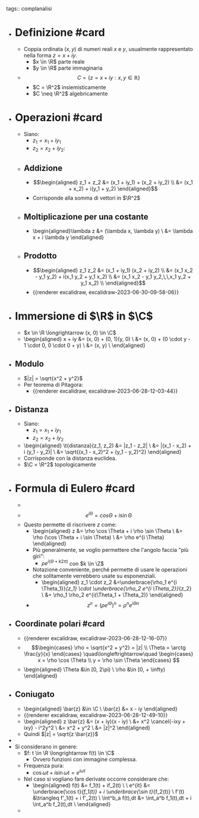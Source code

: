 tags:: complanalisi

- # Definizione #card
	- Coppia ordinata $(x, y)$ di numeri reali $x$ e $y$, usualmente rappresentato nella forma $z = x + iy$.
		- $x \in \R$ parte reale
		- $y \in \R$ parte immaginaria
	- $$C = \{z = x + iy : x, y \in \mathbb{R}\}$$
		- $C = \R^2$ insiemisticamente
		- $C \neq \R^2$ algebricamente
- # Operazioni #card
	- Siano:
		- $z_1 = x_1 + iy_1$
		- $z_2 = x_2 + iy_2$:
	- ## Addizione
		- $$\begin{aligned}
		  z_1 + z_2 &= (x_1 + iy_1) + (x_2 + iy_2) \\
		  &= (x_1 + x_2) + i(y_1 + y_2)
		  \end{aligned}$$
		- Corrisponde alla somma di vettori in $\R^2$
	- ## Moltiplicazione per una costante
		- \begin{aligned}\lambda z &= (\lambda x, \lambda y) \\
		  &= \lambda x + i \lambda y
		  \end{aligned}
	- ## Prodotto
		- $$\begin{aligned}
		  z_1 z_2 &= (x_1 + iy_1) (x_2 + iy_2) \\
		  &= (x_1 x_2 - y_1 y_2) + i(x_1 y_2 + y_1 x_2) \\
		  &= (x_1 x_2 - y_1 y_2,\,\,x_1 y_2 + y_1 x_2) \\
		  \end{aligned}$$
		- {{renderer excalidraw, excalidraw-2023-06-30-09-58-06}}
- # Immersione di $\R$ in $\C$
	- $x \in \R \longrightarrow (x, 0) \in \C$
	- \begin{aligned}
	  x + iy &= (x, 0) + (0, 1)(y, 0) \\
	  &= (x, 0) + (0 \cdot y - 1 \cdot 0, 0 \cdot 0 + y) \\
	  &= (x, y) \\
	  \end{aligned}
- ## Modulo
	- $|z| = \sqrt{x^2 + y^2}$
	- Per teorema di Pitagora:
		- {{renderer excalidraw, excalidraw-2023-06-28-12-03-44}}
- ## Distanza
	- Siano:
		- $z_1 = x_1 + iy_1$
		- $z_2 = x_2 + iy_2$
	- \begin{aligned}
	  \t{distanza}(z_1, z_2) &= |z_1 - z_2| \\
	  &= |(x_1 - x_2) + i (y_1 - y_2)| \\
	  &= \sqrt{(x_1 - x_2)^2 + (y_1 - y_2)^2}
	  \end{aligned}
	- Corrisponde con la distanza euclidea.
	- $\C = \R^2$ topologicamente
- # Formula di Eulero #card
	-
	- $$e ^{i \Theta}  = cos \Theta + i \sin \Theta $$
	- Questo permette di riscrivere $z$ come:
		- \begin{aligned}
		  z &= \rho \cos \Theta + i \rho \sin \Theta \\
		  &= \rho (\cos \Theta + i \sin \Theta) \\
		  &= \rho e^{i \Theta}
		  \end{aligned}
		- Più generalmente, se voglio permettere che l'angolo faccia "più giri":
			- $\rho e^{i(\Theta + k2 \pi)}$ con $k \in \Z$
		- Notazione conveniente, perché permette di usare le operazioni che solitamente verrebbero usate su esponenziali.
			- \begin{aligned}
			  z_1 \cdot z_2 &=\underbrace{\rho_1 e^{i \Theta_1}}_{z_1}  \cdot \underbrace{\rho_2 e^{i \Theta_2}}_{z_2} \\
			  &= \rho_1 \rho_2 e^{i(\Theta_1 + \Theta_2)}
			  \end{aligned}
		- $$z^n = (\rho e^{i\Theta})^n = \rho^n e^{i\Theta n}$$
- ## Coordinate polari #card
	- {{renderer excalidraw, excalidraw-2023-06-28-12-16-07}}
	- $$\begin{cases}
	  \rho = \sqrt{x^2 + y^2} = |z| \\
	  \Theta = \arctg \frac{y}{x}
	  \end{cases}
	  \quad\longleftrightarrow\quad
	  \begin{cases}
	  x = \rho \cos \Theta \\
	  y = \rho \sin \Theta
	  \end{cases}
	  $$
	- \begin{aligned}
	  \Theta &\in [0, 2\pi) \\
	  \rho &\in [0, + \infty)
	  \end{aligned}
- ## Coniugato
	- \begin{aligned}
	  \bar{z} &\in \C \\
	  \bar{z} &= x - iy
	  \end{aligned}
	- {{renderer excalidraw, excalidraw-2023-06-28-12-49-10}}
	- \begin{aligned}
	  z \bar{z} &= (x + iy)(x - iy) \\
	  &= x^2 \cancel{-ixy + ixy} - i^2y^2 \\
	  &= x^2 + y^2 \\
	  &= |z|^2
	  \end{aligned}
	- Quindi $|z| = \sqrt{z \bar{z}}$
-
- Si considerano in genere:
	- $f: t \in \R \longrightarrow f(t) \in \C$
		- Ovvero funzioni con immagine complessa.
	- Frequenza pura:
		- $\cos \omega t + i \sin \omega t = e^{i\omega t}$
	- Nel caso si vogliano fare derivate occorre considerare che:
		- \begin{aligned}
		  f(t) &= f_1(t) + if_2(t) \\ \\
		  e^{it} &= \underbrace{\cos t}_{f_1(t)} + i \underbrace{\sin t}_{f_2(t)} \\
		  f'(t) &\triangleq f'_1(t) + i f'_2(t) \\
		  \int^b_a f(t)\,dt &= \int_a^b f_1(t)\,dt + i \int_a^b f_2(t)\,dt \\
		  \end{aligned}
	-